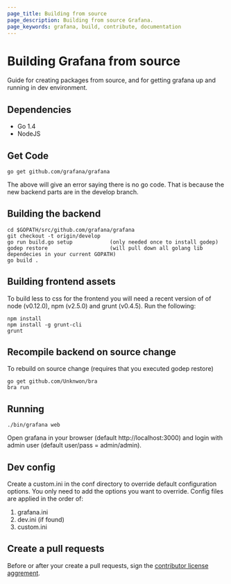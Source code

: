 ```yaml
---
page_title: Building from source
page_description: Building from source Grafana.
page_keywords: grafana, build, contribute, documentation
---
```


# Building Grafana from source

Guide for creating packages from source, and for getting grafana up and running in
dev environment.

## Dependencies

- Go 1.4
- NodeJS


## Get Code

```
go get github.com/grafana/grafana
```

The above will give an error saying there is no go code. That is because the new backend parts are in the develop branch.

## Building the backend
```
cd $GOPATH/src/github.com/grafana/grafana
git checkout -t origin/develop
go run build.go setup            (only needed once to install godep)
godep restore                    (will pull down all golang lib dependecies in your current GOPATH)
go build .
```

## Building frontend assets

To build less to css for the frontend you will need a recent version of of node (v0.12.0),
npm (v2.5.0) and grunt (v0.4.5). Run the following:

```
npm install
npm install -g grunt-cli
grunt
```

## Recompile backend on source change
To rebuild on source change (requires that you executed godep restore)
```
go get github.com/Unknwon/bra
bra run
```

## Running
```
./bin/grafana web
```

Open grafana in your browser (default http://localhost:3000) and login with admin user (default user/pass = admin/admin).

## Dev config

Create a custom.ini in the conf directory to override default configuration options.
You only need to add the options you want to override. Config files are applied in the order of:

1. grafana.ini
2. dev.ini (if found)
3. custom.ini

## Create a pull requests

Before or after your create a pull requests, sign the [contributor license aggrement](/docs/contributing/cla.html).
